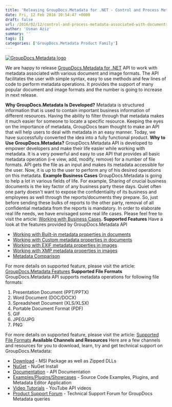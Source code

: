 ```yaml
---
title: 'Releasing GroupDocs.Metadata for .NET - Control and Process Metadata associated with Documents and Images'
date: Fri, 12 Feb 2016 10:54:47 +0000
draft: false
url: /2016/02/12/control-and-process-metadata-associated-with-documents-and-images/
author: 'Usman Aziz'
summary: ''
tags: []
categories: ['GroupDocs.Metadata Product Family']
---
```


[![GroupDocs.Metadata logo](https://blog.groupdocs.com/wp-content/uploads/sites/4/2016/02/GroupDocs-Metadata-Logo-48x48.png)](http://groupdocs.com/dot-net/document-metadata-library)

We are happy to release [GroupDocs.Metadata for .NET](http://www.groupdocs.com/products/metadata/net) API to work with metadata associated with various document and image formats. The API facilitates the user with simple syntax, easy to use methods and few lines of code to perform metadata operations. It provides the support of many popular document and image formats and the number is going to increase in next release.

**Why GroupDocs.Metadata Is Developed?** Metadata is structured information that is used to contain important business information of different resources. Having the ability to filter through that metadata makes it much easier for someone to locate a specific resource. Keeping the eyes on the importance of metadata, GroupDocs team thought to make an API that will help users to deal with metadata in an easy manner. Today, we have successfully converted the idea into a fully functional product. **Why to Use GroupDocs.Metadata?** GroupDocs.Metadata API is developed to empower developers and make their life easier while working with metadata. It is a very powerful and easy to use API that provides all basic metadata operation (i-e view, add, modify, remove) for a number of file formats. API gets the file as an input and makes its metadata accessible for the user. Now, it is up to the user to perform any of his desired operations on this metadata. **Example Business Cases** GroupDocs.Metadata is going to help a lot in various fields of life. For example, Sharing of crucial business documents is the key factor of any business party these days. Quiet often one party doesn't want to expose the confidentiality of its business and employees as well through the reports/documents they prepare. So, just before sending these bulks of reports to the other party, removal of all confidential metadata from the reports is mandatory. In order to elaborate real life needs, we have envisaged some real life cases. Please feel free to visit the article: [Working with Business Cases](https://docs.groupdocs.com/metadata/net). **Supported Features** Have a look at the features provided by GroupDocs.Metadata API

*   [Working with Built-in metadata properties in documents](https://docs.groupdocs.com/metadata/net)
*   [Working with Custom metadata properties in documents](https://docs.groupdocs.com/metadata/net)
*   [Working with EXIF metadata properties in images](http://groupdocs.com/docs/display/metadatanet/Working+with+EXIF+Metadata)
*   [Working with XMP metadata properties in images](http://groupdocs.com/docs/display/metadatanet/Working+with+XMP+Metadata)
*   [Metadata Comparison](https://docs.groupdocs.com/metadata/net)

For more details on supported feature, please visit the article: [GroupDocs.Metadata Features](https://docs.groupdocs.com/metadata/net) **Supported File Formats** GroupDocs.Metadata API supports metadata operations for following file formats:

1.  Presentation Document (PPT/PPTX)
2.  Word Document (DOC/DOCX)
3.  Spreadsheet Document (XLS/XLSX)
4.  Portable Document Format (PDF)
5.  GIF
6.  JPEG/JPG
7.  PNG

For more details on supported feature, please visit the article: [Supported File Formats](http://groupdocs.com/docs/display/metadatanet/Supported+File+Formats) **Available Channels and Resources** Here are a few channels and resources for you to download, learn, try and get technical support on GroupDocs.Metadata:

*   [Download](http://groupdocs.com/Community/files/8/.net-libraries/groupdocs_metadata_for_.net/entry14726.aspx "GroupDocs.Metadata MSI") - MSI Package as well as Zipped DLLs
*   [NuGet](https://www.nuget.org/packages/groupdocs-metadata-dotnet/1.7.0 "GroupDocs.Metadata Nuget Package") - NuGet Install
*   [Documentation](http://www.groupdocs.com/docs/display/metadatanet/Getting+Started "Metadata API documentation") - API Documentation
*   [Examples/Plugins/Showcases](https://github.com/groupdocs-metadata/GroupDocs.Metadata-for-.NET/tree/master/Examples "How to use Metadata API") - Source Code Examples, Plugins, and Metadata Editor Application
*   [Video Tutorials](https://www.youtube.com/channel/UCkOlPEPh0oljoESrmKP6l4g "Metadata API YouTube Tutorials") - YouTube API videos
*   [Product Support Forum](http://www.groupdocs.com/Community/forums/groupdocs.metadata-product-family/48/showforum.aspx) - Technical Support Forum for GroupDocs Metadata queries




